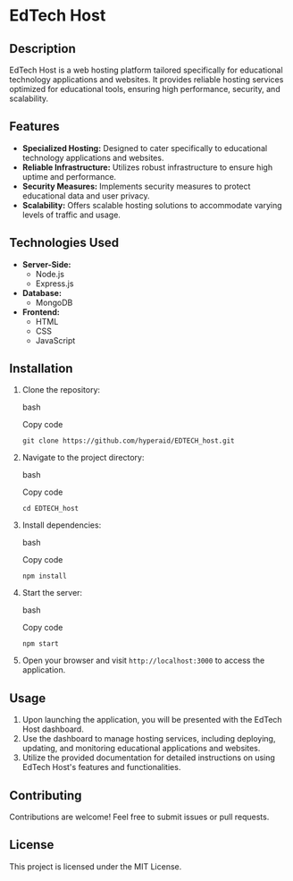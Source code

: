 ﻿
# EdTech Host

## Description

EdTech Host is a web hosting platform tailored specifically for educational technology applications and websites. It provides reliable hosting services optimized for educational tools, ensuring high performance, security, and scalability.

## Features

-   **Specialized Hosting:** Designed to cater specifically to educational technology applications and websites.
-   **Reliable Infrastructure:** Utilizes robust infrastructure to ensure high uptime and performance.
-   **Security Measures:** Implements security measures to protect educational data and user privacy.
-   **Scalability:** Offers scalable hosting solutions to accommodate varying levels of traffic and usage.

## Technologies Used

-   **Server-Side:**
    -   Node.js
    -   Express.js
-   **Database:**
    -   MongoDB
-   **Frontend:**
    -   HTML
    -   CSS
    -   JavaScript
 

## Installation

1.  Clone the repository:
    
    bash
    
    Copy code
    
    `git clone https://github.com/hyperaid/EDTECH_host.git` 
    
2.  Navigate to the project directory:
    
    bash
    
    Copy code
    
    `cd EDTECH_host` 
    
3.  Install dependencies:
    
    bash
    
    Copy code
    
    `npm install` 
    
4.  Start the server:
    
    bash
    
    Copy code
    
    `npm start` 
    
5.  Open your browser and visit `http://localhost:3000` to access the application.
    

## Usage

1.  Upon launching the application, you will be presented with the EdTech Host dashboard.
2.  Use the dashboard to manage hosting services, including deploying, updating, and monitoring educational applications and websites.
3.  Utilize the provided documentation for detailed instructions on using EdTech Host's features and functionalities.

## Contributing

Contributions are welcome! Feel free to submit issues or pull requests.

## License

This project is licensed under the MIT License.
